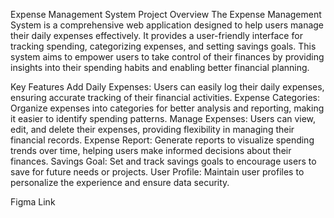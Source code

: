Expense Management System
Project Overview
The Expense Management System is a comprehensive web application designed to help users manage their daily expenses effectively. It provides a user-friendly interface for tracking spending, categorizing expenses, and setting savings goals. This system aims to empower users to take control of their finances by providing insights into their spending habits and enabling better financial planning.

Key Features
Add Daily Expenses: Users can easily log their daily expenses, ensuring accurate tracking of their financial activities.
Expense Categories: Organize expenses into categories for better analysis and reporting, making it easier to identify spending patterns.
Manage Expenses: Users can view, edit, and delete their expenses, providing flexibility in managing their financial records.
Expense Report: Generate reports to visualize spending trends over time, helping users make informed decisions about their finances.
Savings Goal: Set and track savings goals to encourage users to save for future needs or projects.
User Profile: Maintain user profiles to personalize the experience and ensure data security.


Figma Link
